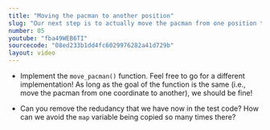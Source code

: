 ```yaml
---
title: "Moving the pacman to another position"
slug: "Our next step is to actually move the pacman from one position to another."
number: 05
youtube: "fba49WEB6TI"
sourcecode: "08ed233b1dd4fc6029976282a41d729b"
layout: video
---
```


* Implement the `move_pacman()` function. Feel free to go for a different implementation! As long as the goal of the function is the same (i.e., move the pacman from one coordinate to another), we should be fine! 

* Can you remove the redudancy that we have now in the test code? How can we avoid the `map` variable being copied so many times there?

